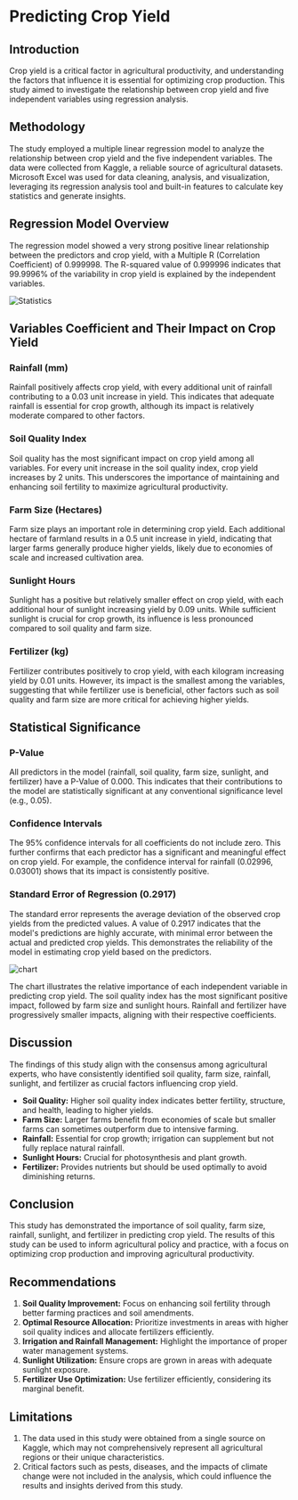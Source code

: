 # Predicting Crop Yield

## Introduction
Crop yield is a critical factor in agricultural productivity, and understanding the factors that influence it is essential for optimizing crop production. This study aimed to investigate the relationship between crop yield and five independent variables using regression analysis.

## Methodology
The study employed a multiple linear regression model to analyze the relationship between crop yield and the five independent variables. The data were collected from Kaggle, a reliable source of agricultural datasets. Microsoft Excel was used for data cleaning, analysis, and visualization, leveraging its regression analysis tool and built-in features to calculate key statistics and generate insights.

## Regression Model Overview
The regression model showed a very strong positive linear relationship between the predictors and crop yield, with a Multiple R (Correlation Coefficient) of 0.999998. The R-squared value of 0.999996 indicates that 99.9996% of the variability in crop yield is explained by the independent variables.

![Statistics](https://github.com/user-attachments/assets/b75cde6b-0f69-41cc-ab98-4aacbc2968ba)

## Variables Coefficient and Their Impact on Crop Yield

### Rainfall (mm)
Rainfall positively affects crop yield, with every additional unit of rainfall contributing to a 0.03 unit increase in yield. This indicates that adequate rainfall is essential for crop growth, although its impact is relatively moderate compared to other factors.

### Soil Quality Index
Soil quality has the most significant impact on crop yield among all variables. For every unit increase in the soil quality index, crop yield increases by 2 units. This underscores the importance of maintaining and enhancing soil fertility to maximize agricultural productivity.

### Farm Size (Hectares)
Farm size plays an important role in determining crop yield. Each additional hectare of farmland results in a 0.5 unit increase in yield, indicating that larger farms generally produce higher yields, likely due to economies of scale and increased cultivation area.

### Sunlight Hours
Sunlight has a positive but relatively smaller effect on crop yield, with each additional hour of sunlight increasing yield by 0.09 units. While sufficient sunlight is crucial for crop growth, its influence is less pronounced compared to soil quality and farm size.

### Fertilizer (kg)
Fertilizer contributes positively to crop yield, with each kilogram increasing yield by 0.01 units. However, its impact is the smallest among the variables, suggesting that while fertilizer use is beneficial, other factors such as soil quality and farm size are more critical for achieving higher yields.

## Statistical Significance

### P-Value
All predictors in the model (rainfall, soil quality, farm size, sunlight, and fertilizer) have a P-Value of 0.000. This indicates that their contributions to the model are statistically significant at any conventional significance level (e.g., 0.05). 

### Confidence Intervals
The 95% confidence intervals for all coefficients do not include zero. This further confirms that each predictor has a significant and meaningful effect on crop yield. For example, the confidence interval for rainfall (0.02996, 0.03001) shows that its impact is consistently positive.

### Standard Error of Regression (0.2917)
The standard error represents the average deviation of the observed crop yields from the predicted values. A value of 0.2917 indicates that the model's predictions are highly accurate, with minimal error between the actual and predicted crop yields. This demonstrates the reliability of the model in estimating crop yield based on the predictors.

![chart](https://github.com/user-attachments/assets/30c0ed03-f1c2-4e37-b7ac-68c6e10f6be7)

The chart illustrates the relative importance of each independent variable in predicting crop yield. The soil quality index has the most significant positive impact, followed by farm size and sunlight hours. Rainfall and fertilizer have progressively smaller impacts, aligning with their respective coefficients.

## Discussion
The findings of this study align with the consensus among agricultural experts, who have consistently identified soil quality, farm size, rainfall, sunlight, and fertilizer as crucial factors influencing crop yield.

- **Soil Quality:** Higher soil quality index indicates better fertility, structure, and health, leading to higher yields. 
- **Farm Size:** Larger farms benefit from economies of scale but smaller farms can sometimes outperform due to intensive farming.
- **Rainfall:** Essential for crop growth; irrigation can supplement but not fully replace natural rainfall.
- **Sunlight Hours:** Crucial for photosynthesis and plant growth.
- **Fertilizer:** Provides nutrients but should be used optimally to avoid diminishing returns.

## Conclusion
This study has demonstrated the importance of soil quality, farm size, rainfall, sunlight, and fertilizer in predicting crop yield. The results of this study can be used to inform agricultural policy and practice, with a focus on optimizing crop production and improving agricultural productivity.

## Recommendations
1. **Soil Quality Improvement:** Focus on enhancing soil fertility through better farming practices and soil amendments.
2. **Optimal Resource Allocation:** Prioritize investments in areas with higher soil quality indices and allocate fertilizers efficiently.
3. **Irrigation and Rainfall Management:** Highlight the importance of proper water management systems.
4. **Sunlight Utilization:** Ensure crops are grown in areas with adequate sunlight exposure.
5. **Fertilizer Use Optimization:** Use fertilizer efficiently, considering its marginal benefit.

## Limitations
1. The data used in this study were obtained from a single source on Kaggle, which may not comprehensively represent all agricultural regions or their unique characteristics.
2. Critical factors such as pests, diseases, and the impacts of climate change were not included in the analysis, which could influence the results and insights derived from this study.
